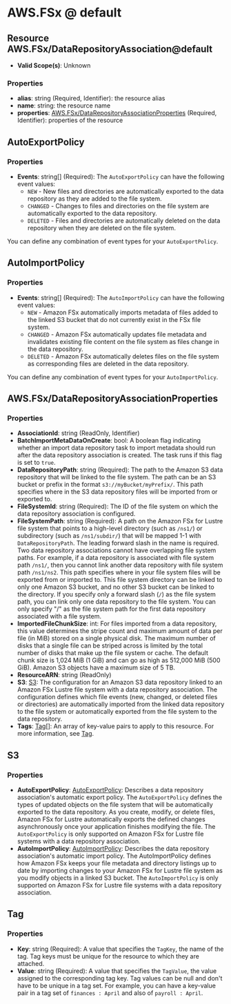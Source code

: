 # AWS.FSx @ default

## Resource AWS.FSx/DataRepositoryAssociation@default
* **Valid Scope(s)**: Unknown
### Properties
* **alias**: string (Required, Identifier): the resource alias
* **name**: string: the resource name
* **properties**: [AWS.FSx/DataRepositoryAssociationProperties](#awsfsxdatarepositoryassociationproperties) (Required, Identifier): properties of the resource

## AutoExportPolicy
### Properties
* **Events**: string[] (Required): The ``AutoExportPolicy`` can have the following event values:
  +   ``NEW`` - New files and directories are automatically exported to the data repository as they are added to the file system.
  +   ``CHANGED`` - Changes to files and directories on the file system are automatically exported to the data repository.
  +   ``DELETED`` - Files and directories are automatically deleted on the data repository when they are deleted on the file system.
  
 You can define any combination of event types for your ``AutoExportPolicy``.

## AutoImportPolicy
### Properties
* **Events**: string[] (Required): The ``AutoImportPolicy`` can have the following event values:
  +   ``NEW`` - Amazon FSx automatically imports metadata of files added to the linked S3 bucket that do not currently exist in the FSx file system.
  +   ``CHANGED`` - Amazon FSx automatically updates file metadata and invalidates existing file content on the file system as files change in the data repository.
  +   ``DELETED`` - Amazon FSx automatically deletes files on the file system as corresponding files are deleted in the data repository.
  
 You can define any combination of event types for your ``AutoImportPolicy``.

## AWS.FSx/DataRepositoryAssociationProperties
### Properties
* **AssociationId**: string (ReadOnly, Identifier)
* **BatchImportMetaDataOnCreate**: bool: A boolean flag indicating whether an import data repository task to import metadata should run after the data repository association is created. The task runs if this flag is set to ``true``.
* **DataRepositoryPath**: string (Required): The path to the Amazon S3 data repository that will be linked to the file system. The path can be an S3 bucket or prefix in the format ``s3://myBucket/myPrefix/``. This path specifies where in the S3 data repository files will be imported from or exported to.
* **FileSystemId**: string (Required): The ID of the file system on which the data repository association is configured.
* **FileSystemPath**: string (Required): A path on the Amazon FSx for Lustre file system that points to a high-level directory (such as ``/ns1/``) or subdirectory (such as ``/ns1/subdir/``) that will be mapped 1-1 with ``DataRepositoryPath``. The leading forward slash in the name is required. Two data repository associations cannot have overlapping file system paths. For example, if a data repository is associated with file system path ``/ns1/``, then you cannot link another data repository with file system path ``/ns1/ns2``.
 This path specifies where in your file system files will be exported from or imported to. This file system directory can be linked to only one Amazon S3 bucket, and no other S3 bucket can be linked to the directory.
  If you specify only a forward slash (``/``) as the file system path, you can link only one data repository to the file system. You can only specify "/" as the file system path for the first data repository associated with a file system.
* **ImportedFileChunkSize**: int: For files imported from a data repository, this value determines the stripe count and maximum amount of data per file (in MiB) stored on a single physical disk. The maximum number of disks that a single file can be striped across is limited by the total number of disks that make up the file system or cache.
 The default chunk size is 1,024 MiB (1 GiB) and can go as high as 512,000 MiB (500 GiB). Amazon S3 objects have a maximum size of 5 TB.
* **ResourceARN**: string (ReadOnly)
* **S3**: [S3](#s3): The configuration for an Amazon S3 data repository linked to an Amazon FSx Lustre file system with a data repository association. The configuration defines which file events (new, changed, or deleted files or directories) are automatically imported from the linked data repository to the file system or automatically exported from the file system to the data repository.
* **Tags**: [Tag](#tag)[]: An array of key-value pairs to apply to this resource.
 For more information, see [Tag](https://docs.aws.amazon.com/AWSCloudFormation/latest/UserGuide/aws-properties-resource-tags.html).

## S3
### Properties
* **AutoExportPolicy**: [AutoExportPolicy](#autoexportpolicy): Describes a data repository association's automatic export policy. The ``AutoExportPolicy`` defines the types of updated objects on the file system that will be automatically exported to the data repository. As you create, modify, or delete files, Amazon FSx for Lustre automatically exports the defined changes asynchronously once your application finishes modifying the file.
 The ``AutoExportPolicy`` is only supported on Amazon FSx for Lustre file systems with a data repository association.
* **AutoImportPolicy**: [AutoImportPolicy](#autoimportpolicy): Describes the data repository association's automatic import policy. The AutoImportPolicy defines how Amazon FSx keeps your file metadata and directory listings up to date by importing changes to your Amazon FSx for Lustre file system as you modify objects in a linked S3 bucket.
 The ``AutoImportPolicy`` is only supported on Amazon FSx for Lustre file systems with a data repository association.

## Tag
### Properties
* **Key**: string (Required): A value that specifies the ``TagKey``, the name of the tag. Tag keys must be unique for the resource to which they are attached.
* **Value**: string (Required): A value that specifies the ``TagValue``, the value assigned to the corresponding tag key. Tag values can be null and don't have to be unique in a tag set. For example, you can have a key-value pair in a tag set of ``finances : April`` and also of ``payroll : April``.


